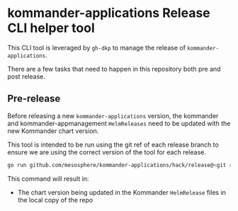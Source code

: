 # kommander-applications Release CLI helper tool

This CLI tool is leveraged by `gh-dkp` to manage the release of `kommander-applications`.

There are a few tasks that need to happen in this repository both pre and post release.

## Pre-release

Before releasing a new `kommander-applications` version, the kommander and kommander-appmanagement `HelmReleases`
need to be updated with the new Kommander chart version.

This tool is intended to be run using the git ref of each release branch to ensure we are using the correct version of the tool for each release.

```bash
go run github.com/mesosphere/kommander-applications/hack/release@<git ref> pre-release --chart-version <chart version> --kommander-applications-repo </path/to/repo>
```

This command will result in:
 * The chart version being updated in the Kommander `HelmRelease` files in the local copy of the repo
